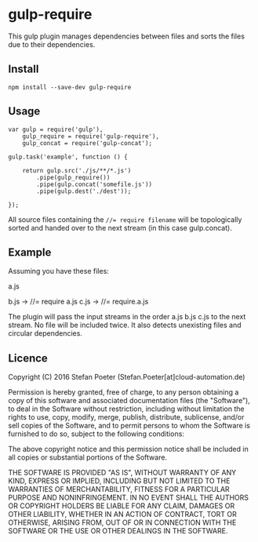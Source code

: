 # gulp-require

This gulp plugin manages dependencies between files and sorts the files due to their dependencies.

## Install

`npm install --save-dev gulp-require`

## Usage

    var gulp = require('gulp'),
        gulp_require = require('gulp-require'),
        gulp_concat = require('gulp-concat');

    gulp.task('example', function () {
    
        return gulp.src('./js/**/*.js')
            .pipe(gulp_require())
            .pipe(gulp.concat('somefile.js'))
            .pipe(gulp.dest('./dest'));
        
    });

All source files containing the `//= require filename` will be topologically sorted and handed over to the next stream (in this case gulp.concat).

## Example

Assuming you have these files:

a.js

b.js -> //= require a.js
c.js -> //= require.a.js

The plugin will pass the input streams in the order a.js b.js c.js to the next stream. No file will be included twice. It also detects unexisting files and circular dependencies.

## Licence

Copyright (C) 2016 Stefan Poeter (Stefan.Poeter[at]cloud-automation.de)

Permission is hereby granted, free of charge, to any person obtaining a copy of this software and associated documentation files (the "Software"), to deal in the Software without restriction, including without limitation the rights to use, copy, modify, merge, publish, distribute, sublicense, and/or sell copies of the Software, and to permit persons to whom the Software is furnished to do so, subject to the following conditions:

The above copyright notice and this permission notice shall be included in all copies or substantial portions of the Software.

THE SOFTWARE IS PROVIDED "AS IS", WITHOUT WARRANTY OF ANY KIND, EXPRESS OR IMPLIED, INCLUDING BUT NOT LIMITED TO THE WARRANTIES OF MERCHANTABILITY, FITNESS FOR A PARTICULAR PURPOSE AND NONINFRINGEMENT. IN NO EVENT SHALL THE AUTHORS OR COPYRIGHT HOLDERS BE LIABLE FOR ANY CLAIM, DAMAGES OR OTHER LIABILITY, WHETHER IN AN ACTION OF CONTRACT, TORT OR OTHERWISE, ARISING FROM, OUT OF OR IN CONNECTION WITH THE SOFTWARE OR THE USE OR OTHER DEALINGS IN THE SOFTWARE.
